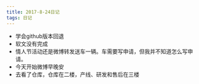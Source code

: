 ```yaml
---
title: 2017-8-24日记
tags: 日记
---
```

* 学会github版本回退
* 软文没有完成
* 情人节活动还是微博转发送车一辆。车需要写申请，但我并不知道怎么写申请。
* 今天开始微博早晚安
* 去看了仓库，仓库在二楼，产线、研发和售后在三楼
